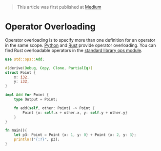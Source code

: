 > This article was first published at [Medium](https://towardsdatascience.com/a-comprehensive-tutorial-to-rust-operators-for-beginners-11554b2c64d4)

# Operator Overloading

Operator overloading is to specify more than one definition for an operator in the same scope. [Python](https://www.programiz.com/python-programming/operator-overloading) and [Rust](https://doc.rust-lang.org/book/ch19-03-advanced-traits.html#default-generic-type-parameters-and-operator-overloading) provide operator overloading. You can find Rust overloadable operators in the [standard library ops module](https://doc.rust-lang.org/std/ops/index.html).


```rust runnable
use std::ops::Add;

#[derive(Debug, Copy, Clone, PartialEq)]
struct Point {
    x: i32,
    y: i32,
}

impl Add for Point {
    type Output = Point;

    fn add(self, other: Point) -> Point {
        Point {x: self.x + other.x, y: self.y + other.y}
    }
}

fn main(){
    let p3: Point = Point {x: 1, y: 0} + Point {x: 2, y: 3};
    println!("{:?}", p3);
}
```